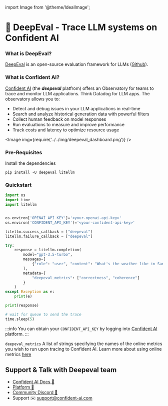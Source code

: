 import Image from '@theme/IdealImage';

# 🔭 DeepEval - Trace LLM systems on Confident AI

### What is DeepEval?
[DeepEval](https://deepeval.com) is an open-source evaluation framework for LLMs ([Github](https://github.com/confident-ai/deepeval)). 

### What is Confident AI?

[Confident AI](https://documentation.confident-ai.com) (the ***deepeval*** platfrom) offers an Observatory for teams to trace and monitor LLM applications. Think Datadog for LLM apps. The observatory allows you to:

- Detect and debug issues in your LLM applications in real-time
- Search and analyze historical generation data with powerful filters
- Collect human feedback on model responses
- Run evaluations to measure and improve performance
- Track costs and latency to optimize resource usage

<Image img={require('../../img/deepeval_dashboard.png')} />


### Pre-Requisites

Install the dependencies
```shell
pip install -U deepeval litellm
```

### Quickstart

```python
import os
import time
import litellm


os.environ['OPENAI_API_KEY']='<your-openai-api-key>'
os.environ['CONFIDENT_API_KEY']='<your-confident-api-key>'

litellm.success_callback = ["deepeval"]
litellm.failure_callback = ["deepeval"]

try:
    response = litellm.completion(
        model="gpt-3.5-turbo",
        messages=[
            {"role": "user", "content": "What's the weather like in San Francisco?"}
        ],
        metadata={
            "deepeval_metrics": ["correctness", "coherence"]
        }
    )
except Exception as e:
    print(e)

print(response)

# wait for queue to send the trace
time.sleep(5)
```

:::info
You can obtain your `CONFIDENT_API_KEY` by logging into [Confident AI](https://app.confident-ai.com/project) platform. 
:::


`deepeval_metrics` A list of strings specifying the names of the online metrics you wish to run upon tracing to Confident AI. Learn more about using online metrics [here](https://documentation.confident-ai.com/llm-observability/online-metrics)

## Support & Talk with Deepeval team
- [Confident AI Docs 📝](https://documentation.confident-ai.com)
- [Platform 🚀](https://confident-ai.com)
- [Community Discord 💭](https://discord.gg/wuPM9dRgDw)
- Support ✉️ support@confident-ai.com

